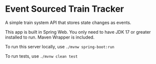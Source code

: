 # Event Sourced Train Tracker
A simple train system API that stores state changes as events.

This app is built in Spring Web. You only need to have JDK 17 or greater installed to run. Maven Wrapper is included.

To run this server locally, use
```./mvnw spring-boot:run```

To run tests, use
```./mvnw clean test```

